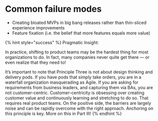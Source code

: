 # Common failure modes

* Creating bloated MVPs in big bang releases rather than thin-sliced experience improvements
* Feature fixation \(i.e. the belief that more features equals more value\)

{% hint style="success" %}
Pragmatic Insight:

In practice, shifting to product teams may be the hardest thing for most organizations to do. In fact, many companies never quite get there — or even realize that they need to!

It’s important to note that Principle Three is not about design thinking and delivery pods. If you have pods that simply take orders, you are in a waterfall organization masquerading as Agile. If you are asking for requirements from business leaders, and capturing them via BAs, you are not customer-centric. Customer-centricity is obsessing over creating customer value and continuously learning and stretching to do so. That requires real product teams. On the positive side, the barriers are largely noise and can be rapidly overcome with the right approach. Anchoring on this principle is key. More on this in Part III!
{% endhint %}



